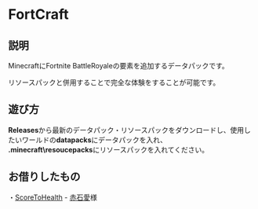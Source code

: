 # FortCraft
## 説明
MinecraftにFortnite BattleRoyaleの要素を追加するデータパックです。

リソースパックと併用することで完全な体験をすることが可能です。

## 遊び方
**Releases**から最新のデータパック・リソースパックをダウンロードし、使用したいワールドの**datapacks**にデータパックを入れ、  
**.minecraft\resoucepacks**にリソースパックを入れてください。

## お借りしたもの
・[ScoreToHealth](https://github.com/Ai-Akaishi/ScoreToHealth) - [赤石愛](https://twitter.com/AiAkaishi)様
